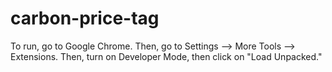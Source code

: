 # carbon-price-tag
To run, go to Google Chrome. Then, go to Settings --> More Tools --> Extensions. Then, turn on Developer Mode, then click on "Load Unpacked."